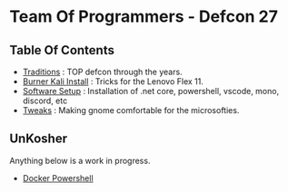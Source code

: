 # Team Of Programmers - Defcon 27
## Table Of Contents
- [Traditions](traditions.md)
: TOP defcon through the years.
- [Burner Kali Install](lenovo.md)
: Tricks for the Lenovo Flex 11. 
- [Software Setup](install.md)
: Installation of .net core, powershell, vscode, mono, discord, etc 
- [Tweaks](settings.md)
: Making gnome comfortable for the microsofties. 

## UnKosher 
Anything below is a work in progress.
- [Docker Powershell](docker-powershell.md)
